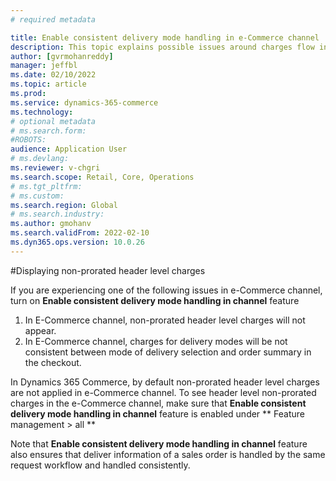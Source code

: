 ```yaml
---
# required metadata

title: Enable consistent delivery mode handling in e-Commerce channel
description: This topic explains possible issues around charges flow in e-Commerce channel in Microsoft Dynamics 365 Commerce, and feature switch to handle the issues.
author: [gvrmohanreddy]
manager: jeffbl
ms.date: 02/10/2022
ms.topic: article
ms.prod: 
ms.service: dynamics-365-commerce
ms.technology: 
# optional metadata
# ms.search.form:  
#ROBOTS: 
audience: Application User
# ms.devlang: 
ms.reviewer: v-chgri
ms.search.scope: Retail, Core, Operations
# ms.tgt_pltfrm: 
# ms.custom: 
ms.search.region: Global
# ms.search.industry: 
ms.author: gmohanv
ms.search.validFrom: 2022-02-10
ms.dyn365.ops.version: 10.0.26
---
```


#Displaying non-prorated header level charges 

If you are experiencing one of the following issues in e-Commerce channel, turn on **Enable consistent delivery mode handling in channel** feature

1. In E-Commerce channel, non-prorated header level charges will not appear.
2. In E-Commerce channel, charges for delivery modes will be not consistent between mode of delivery selection and order summary in the checkout. 


In Dynamics 365 Commerce, by default non-prorated header level charges are not applied in e-Commerce channel. To see header level non-prorated charges in the e-Commerce channel, make sure that **Enable consistent delivery mode handling in channel** feature is enabled under ** Feature management > all **

Note that **Enable consistent delivery mode handling in channel** feature also ensures that deliver information of a sales order is handled by the same request workflow and handled consistently. 
